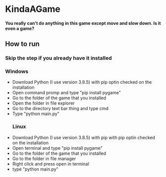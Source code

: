 <h1>KindaAGame</h1>
<h4>You really can't do anything in this game except move and slow down. Is it even a game?<h4>

<h2>How to run</h2>
<h3>Skip the step if you already have it installed<h3>
<h3>Windows</h3>
  
- Download Python (I use version 3.8.5) with pip optin checked on the installation  <br>
- Open command promp and type "pip install pygame" <br>
- Go to the folder of the game that you installed <br>
- Open the folder in file explorer <br>
- Go to the directory text bar thing and type cmd <br>
- Type "python main.py" <br>
  <h3>Linux</h3>
- Download Python (I use version 3.8.5) with pip with pip optin checked on the installation <br>
- Open terminal and type "pip install pygame" <br>
- Go to the folder of the game that you installed <br>
- Go to the folder in file manager <br>
- Right click and press open in terminal <br>
- type "python main.py" <br>
